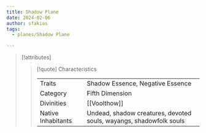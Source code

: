 ```yaml
---
title: Shadow Plane
date: 2024-02-06
author: sfakias
tags:
  - planes/Shadow Plane

---
```

> [!attributes]
> 
> > [!quote] Characteristics
> >
> > | | |
> > | --- | --- |
> > | Traits |  Shadow Essence, Negative Essence |
> > | Category |  Fifth Dimension |
> > | Divinities |  [[Voolthow]] |
> > | Native Inhabitants |  Undead, shadow creatures, devoted souls, wayangs, shadowfolk souls |